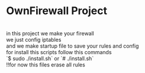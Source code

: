<h1>OwnFirewall Project</h1>
<br>in this project we make your firewall
<br>we just config iptables
<br>and we make startup file to save your rules and config
<br>for install this scripts follow this commands
<br>`$ sudo ./install.sh` or `# ./install.sh`
<br>!!for now this files erase all rules 
